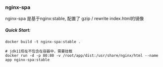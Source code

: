 ### nginx-spa
nginx-spa 是基于nginx:stable, 配置了 gzip / rewrite index.html的镜像

##### Quick Start:
```shell script
docker build -t nginx-spa:stable .

# jdk11现在不包含在容器中，需要挂载
docker run -d -p 80:80 -v /root/app/dist:/usr/share/nginx/html --name app nginx-spa:stable
```
